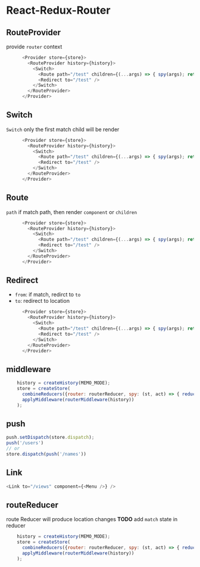 # React-Redux-Router

## RouteProvider
provide `router` context
``` javascript
      <Provider store={store}>
        <RouteProvider history={history}>
          <Switch>
            <Route path="/test" children={(...args) => { spy(args); return null; }} />
            <Redirect to="/test" />
          </Switch>
        </RouteProvider>
      </Provider>
```

## Switch
`Switch` only the first match child will be render
``` javascript
      <Provider store={store}>
        <RouteProvider history={history}>
          <Switch>
            <Route path="/test" children={(...args) => { spy(args); return null; }} />
            <Redirect to="/test" />
          </Switch>
        </RouteProvider>
      </Provider>

```

## Route
`path` if match path, then render `component` or `children`
``` javascript
      <Provider store={store}>
        <RouteProvider history={history}>
          <Switch>
            <Route path="/test" children={(...args) => { spy(args); return null; }} />
            <Redirect to="/test" />
          </Switch>
        </RouteProvider>
      </Provider>

```

## Redirect
* `from`: if match, redirct to `to`
* `to`: redirect to location 
``` javascript
      <Provider store={store}>
        <RouteProvider history={history}>
          <Switch>
            <Route path="/test" children={(...args) => { spy(args); return null; }} />
            <Redirect to="/test" />
          </Switch>
        </RouteProvider>
      </Provider>

```

## middleware

``` javascript
    history = createHistory(MEMO_MODE);
    store = createStore(
      combineReducers({router: routerReducer, spy: (st, act) => { reducerSpy(act); return {}; }}),
      applyMiddleware(routerMiddleware(history))
    );

```

## push

``` javascript
push.setDispatch(store.dispatch);
push('/users')
// or 
store.dispatch(push('/names'))
```

## Link

``` javascript
<Link to="/views" component={<Menu />} />
```

## routeReducer
route Reducer will produce location changes
**TODO** add `match` state in reducer
``` javascript
    history = createHistory(MEMO_MODE);
    store = createStore(
      combineReducers({router: routerReducer, spy: (st, act) => { reducerSpy(act); return {}; }}),
      applyMiddleware(routerMiddleware(history))
    );

```
